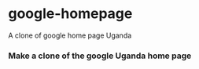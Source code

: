 # google-homepage
A clone of google home page Uganda
### Make a clone of the google Uganda home page 
